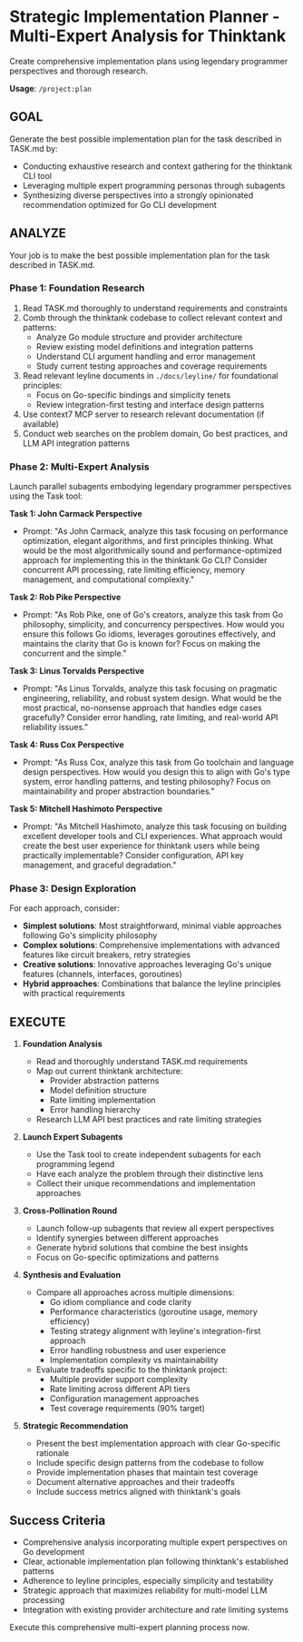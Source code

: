 # Strategic Implementation Planner - Multi-Expert Analysis for Thinktank

Create comprehensive implementation plans using legendary programmer perspectives and thorough research.

**Usage**: `/project:plan`

## GOAL

Generate the best possible implementation plan for the task described in TASK.md by:
- Conducting exhaustive research and context gathering for the thinktank CLI tool
- Leveraging multiple expert programming personas through subagents
- Synthesizing diverse perspectives into a strongly opinionated recommendation optimized for Go CLI development

## ANALYZE

Your job is to make the best possible implementation plan for the task described in TASK.md.

### Phase 1: Foundation Research
1. Read TASK.md thoroughly to understand requirements and constraints
2. Comb through the thinktank codebase to collect relevant context and patterns:
   - Analyze Go module structure and provider architecture
   - Review existing model definitions and integration patterns
   - Understand CLI argument handling and error management
   - Study current testing approaches and coverage requirements
3. Read relevant leyline documents in `./docs/leyline/` for foundational principles:
   - Focus on Go-specific bindings and simplicity tenets
   - Review integration-first testing and interface design patterns
4. Use context7 MCP server to research relevant documentation (if available)
5. Conduct web searches on the problem domain, Go best practices, and LLM API integration patterns

### Phase 2: Multi-Expert Analysis
Launch parallel subagents embodying legendary programmer perspectives using the Task tool:

**Task 1: John Carmack Perspective**
- Prompt: "As John Carmack, analyze this task focusing on performance optimization, elegant algorithms, and first principles thinking. What would be the most algorithmically sound and performance-optimized approach for implementing this in the thinktank Go CLI? Consider concurrent API processing, rate limiting efficiency, memory management, and computational complexity."

**Task 2: Rob Pike Perspective**
- Prompt: "As Rob Pike, one of Go's creators, analyze this task from Go philosophy, simplicity, and concurrency perspectives. How would you ensure this follows Go idioms, leverages goroutines effectively, and maintains the clarity that Go is known for? Focus on making the concurrent and the simple."

**Task 3: Linus Torvalds Perspective**
- Prompt: "As Linus Torvalds, analyze this task focusing on pragmatic engineering, reliability, and robust system design. What would be the most practical, no-nonsense approach that handles edge cases gracefully? Consider error handling, rate limiting, and real-world API reliability issues."

**Task 4: Russ Cox Perspective**
- Prompt: "As Russ Cox, analyze this task from Go toolchain and language design perspectives. How would you design this to align with Go's type system, error handling patterns, and testing philosophy? Focus on maintainability and proper abstraction boundaries."

**Task 5: Mitchell Hashimoto Perspective**
- Prompt: "As Mitchell Hashimoto, analyze this task focusing on building excellent developer tools and CLI experiences. What approach would create the best user experience for thinktank users while being practically implementable? Consider configuration, API key management, and graceful degradation."

### Phase 3: Design Exploration
For each approach, consider:
- **Simplest solutions**: Most straightforward, minimal viable approaches following Go's simplicity philosophy
- **Complex solutions**: Comprehensive implementations with advanced features like circuit breakers, retry strategies
- **Creative solutions**: Innovative approaches leveraging Go's unique features (channels, interfaces, goroutines)
- **Hybrid approaches**: Combinations that balance the leyline principles with practical requirements

## EXECUTE

1. **Foundation Analysis**
   - Read and thoroughly understand TASK.md requirements
   - Map out current thinktank architecture:
     * Provider abstraction patterns
     * Model definition structure
     * Rate limiting implementation
     * Error handling hierarchy
   - Research LLM API best practices and rate limiting strategies

2. **Launch Expert Subagents**
   - Use the Task tool to create independent subagents for each programming legend
   - Have each analyze the problem through their distinctive lens
   - Collect their unique recommendations and implementation approaches

3. **Cross-Pollination Round**
   - Launch follow-up subagents that review all expert perspectives
   - Identify synergies between different approaches
   - Generate hybrid solutions that combine the best insights
   - Focus on Go-specific optimizations and patterns

4. **Synthesis and Evaluation**
   - Compare all approaches across multiple dimensions:
     * Go idiom compliance and code clarity
     * Performance characteristics (goroutine usage, memory efficiency)
     * Testing strategy alignment with leyline's integration-first approach
     * Error handling robustness and user experience
     * Implementation complexity vs maintainability
   - Evaluate tradeoffs specific to the thinktank project:
     * Multiple provider support complexity
     * Rate limiting across different API tiers
     * Configuration management approaches
     * Test coverage requirements (90% target)

5. **Strategic Recommendation**
   - Present the best implementation approach with clear Go-specific rationale
   - Include specific design patterns from the codebase to follow
   - Provide implementation phases that maintain test coverage
   - Document alternative approaches and their tradeoffs
   - Include success metrics aligned with thinktank's goals

## Success Criteria

- Comprehensive analysis incorporating multiple expert perspectives on Go development
- Clear, actionable implementation plan following thinktank's established patterns
- Adherence to leyline principles, especially simplicity and testability
- Strategic approach that maximizes reliability for multi-model LLM processing
- Integration with existing provider architecture and rate limiting systems

Execute this comprehensive multi-expert planning process now.
